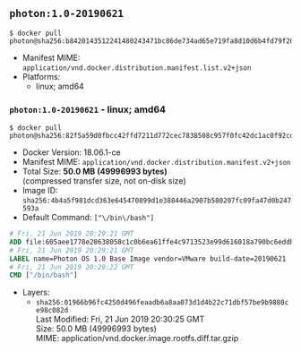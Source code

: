 ## `photon:1.0-20190621`

```console
$ docker pull photon@sha256:b8420143512241480243471bc86de734ad65e719fa8d10d6b4fd79f20f064358
```

-	Manifest MIME: `application/vnd.docker.distribution.manifest.list.v2+json`
-	Platforms:
	-	linux; amd64

### `photon:1.0-20190621` - linux; amd64

```console
$ docker pull photon@sha256:82f5a59d0fbcc42ffd7211d772cec7838508c957f0fc42dc1ac0f92cd922a430
```

-	Docker Version: 18.06.1-ce
-	Manifest MIME: `application/vnd.docker.distribution.manifest.v2+json`
-	Total Size: **50.0 MB (49996993 bytes)**  
	(compressed transfer size, not on-disk size)
-	Image ID: `sha256:4b4a5f981dcd363e645470899d1e388446a2907b580207fc09fa47d0b247593a`
-	Default Command: `["\/bin\/bash"]`

```dockerfile
# Fri, 21 Jun 2019 20:29:21 GMT
ADD file:605aee1778e28638058c1c0b6ea61ffe4c9713523e99d616018a790bc6eddb2b in / 
# Fri, 21 Jun 2019 20:29:21 GMT
LABEL name=Photon OS 1.0 Base Image vendor=VMware build-date=20190621
# Fri, 21 Jun 2019 20:29:22 GMT
CMD ["/bin/bash"]
```

-	Layers:
	-	`sha256:01966b96fc4250d496feaadb6a8aa073d1d4b22c71dbf57be9b9880ce98c082d`  
		Last Modified: Fri, 21 Jun 2019 20:30:25 GMT  
		Size: 50.0 MB (49996993 bytes)  
		MIME: application/vnd.docker.image.rootfs.diff.tar.gzip
